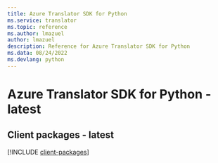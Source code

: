 ```yaml
---
title: Azure Translator SDK for Python
ms.service: translator
ms.topic: reference
ms.author: lmazuel
author: lmazuel
description: Reference for Azure Translator SDK for Python
ms.data: 08/24/2022
ms.devlang: python
---
```

# Azure Translator SDK for Python - latest

## Client packages - latest
[!INCLUDE [client-packages](translator-client-index.md)]